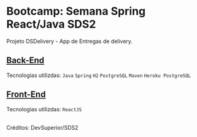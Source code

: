 # Bootcamp: Semana Spring React/Java SDS2

Projeto DSDelivery - App de Entregas de delivery.


## [Back-End](https://github.com/carlosjunior1983/projeto-sds2-spring/tree/main/backend) 

Tecnologias utilizdas: `Java` `Spring` `H2` `PostgreSQL` `Maven` `Heroku PostgreSQL` 


## [Front-End](https://github.com/carlosjunior1983/projeto-sds2-spring/tree/main/frontend) 

Tecnologias utilizdas: `ReactJS` 


 
 
 


<br>
Créditos: DevSuperior/SDS2
